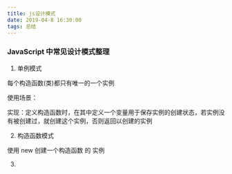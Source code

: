 ```yaml
---
title: js设计模式
date: 2019-04-8 16:30:00
tags: 总结
---
```


### JavaScript 中常见设计模式整理

1. 单例模式

每个构造函数(类)都只有唯一的一个实例

使用场景：

实现：定义构造函数时，在其中定义一个变量用于保存实例的创建状态，若实例没有被创建过，就创建这个实例，否则返回以创建的实例

2. 构造函数模式

使用 new 创建一个构造函数 的 实例

3. 

